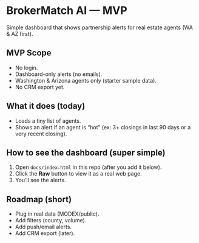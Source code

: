 # BrokerMatch AI — MVP

Simple dashboard that shows partnership alerts for real estate agents (WA & AZ first).

## MVP Scope
- No login.
- Dashboard-only alerts (no emails).
- Washington & Arizona agents only (starter sample data).
- No CRM export yet.

## What it does (today)
- Loads a tiny list of agents.
- Shows an alert if an agent is “hot” (ex: 3+ closings in last 90 days or a very recent closing).

## How to see the dashboard (super simple)
1. Open `docs/index.html` in this repo (after you add it below).
2. Click the **Raw** button to view it as a real web page.
3. You’ll see the alerts.

## Roadmap (short)
- Plug in real data (MODEX/public).
- Add filters (county, volume).
- Add push/email alerts.
- Add CRM export (later).
